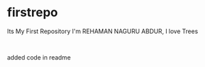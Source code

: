 # firstrepo
Its My First Repository
I'm REHAMAN NAGURU ABDUR, I love Trees

<br>

added code in readme

